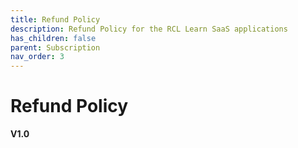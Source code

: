 ```yaml
---
title: Refund Policy
description: Refund Policy for the RCL Learn SaaS applications
has_children: false
parent: Subscription
nav_order: 3
---
```


# Refund Policy
**V1.0**
